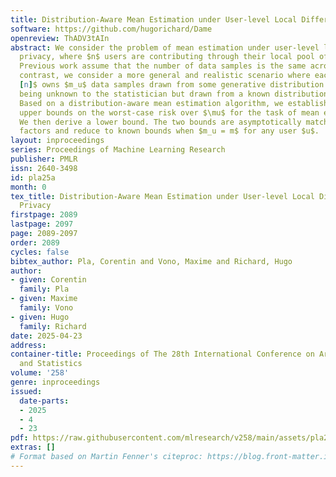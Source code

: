 ```yaml
---
title: Distribution-Aware Mean Estimation under User-level Local Differential Privacy
software: https://github.com/hugorichard/Dame
openreview: ThADV3tAIn
abstract: We consider the problem of mean estimation under user-level local differential
  privacy, where $n$ users are contributing through their local pool of data samples.
  Previous work assume that the number of data samples is the same across users. In
  contrast, we consider a more general and realistic scenario where each user $u \in
  [n]$ owns $m_u$ data samples drawn from some generative distribution $\mu$; $m_u$
  being unknown to the statistician but drawn from a known distribution $M$ over $\mathbb{N}$.
  Based on a distribution-aware mean estimation algorithm, we establish an $M$-dependent
  upper bounds on the worst-case risk over $\mu$ for the task of mean estimation.
  We then derive a lower bound. The two bounds are asymptotically matching up to logarithmic
  factors and reduce to known bounds when $m_u = m$ for any user $u$.
layout: inproceedings
series: Proceedings of Machine Learning Research
publisher: PMLR
issn: 2640-3498
id: pla25a
month: 0
tex_title: Distribution-Aware Mean Estimation under User-level Local Differential
  Privacy
firstpage: 2089
lastpage: 2097
page: 2089-2097
order: 2089
cycles: false
bibtex_author: Pla, Corentin and Vono, Maxime and Richard, Hugo
author:
- given: Corentin
  family: Pla
- given: Maxime
  family: Vono
- given: Hugo
  family: Richard
date: 2025-04-23
address:
container-title: Proceedings of The 28th International Conference on Artificial Intelligence
  and Statistics
volume: '258'
genre: inproceedings
issued:
  date-parts:
  - 2025
  - 4
  - 23
pdf: https://raw.githubusercontent.com/mlresearch/v258/main/assets/pla25a/pla25a.pdf
extras: []
# Format based on Martin Fenner's citeproc: https://blog.front-matter.io/posts/citeproc-yaml-for-bibliographies/
---
```

